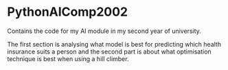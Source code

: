 # PythonAIComp2002
Contains the code for my AI module in my second year of university.

The first section is analysing what model is best for predicting which health insurance suits a person and the second part is about what optimisation technique is best when using a hill climber.
